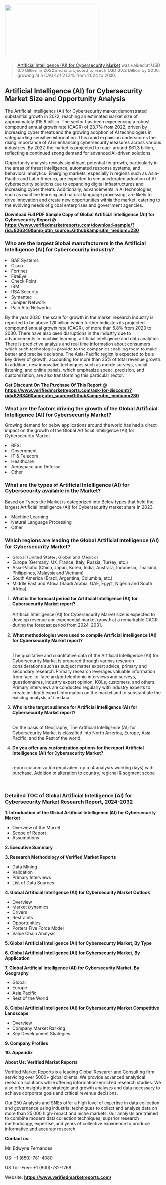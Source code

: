 <img src="https://ffe5etoiles.com/wp-content/uploads/2024/12/MST1-300x171.png" alt="" width="300" height="171" class="alignnone size-medium wp-image-20088" /><blockquote><p><p><a href="https://www.verifiedmarketreports.com/download-sample/?rid=826346&utm_source=Github&utm_medium=230" target="_blank">Artificial Intelligence (AI) for Cybersecurity Market</a> was valued at USD 8.3 Billion in 2022 and is projected to reach USD 38.2 Billion by 2030, growing at a CAGR of 21.3% from 2024 to 2030.</p></blockquote><p><h2>Artificial Intelligence (AI) for Cybersecurity Market Size and Opportunity Analysis</h2> <p>The Artificial Intelligence (AI) for Cybersecurity market demonstrated substantial growth in 2022, reaching an estimated market size of approximately $15.8 billion. The sector has been experiencing a robust compound annual growth rate (CAGR) of 23.7% from 2022, driven by increasing cyber threats and the growing adoption of AI technologies in safeguarding sensitive information. This rapid expansion underscores the rising importance of AI in enhancing cybersecurity measures across various industries. By 2027, the market is projected to reach around $61.3 billion, reflecting a continued strong demand for advanced AI-driven solutions.</p> <p>Opportunity analysis reveals significant potential for growth, particularly in the areas of threat intelligence, automated response systems, and behavioral analytics. Emerging markets, especially in regions such as Asia-Pacific and Latin America, are expected to see accelerated adoption of AI cybersecurity solutions due to expanding digital infrastructures and increasing cyber threats. Additionally, advancements in AI technologies, such as machine learning and natural language processing, are likely to drive innovation and create new opportunities within the market, catering to the evolving needs of global enterprises and government agencies.</p> </p><p class=""><strong>Download Full PDF Sample Copy of Global Artificial Intelligence (AI) for Cybersecurity Report @ <a href="https://www.verifiedmarketreports.com/download-sample/?rid=826346&amp;utm_source=Github&amp;utm_medium=230" target="_blank">https://www.verifiedmarketreports.com/download-sample/?rid=826346&amp;utm_source=Github&amp;utm_medium=230</a></strong></p><h3 id="" class="">Who are the largest Global manufacturers in the Artificial Intelligence (AI) for Cybersecurity industry?</h3><p><li>BAE Systems</li><li> Cisco</li><li> Fortinet</li><li> FireEye</li><li> Check Point</li><li> IBM</li><li> RSA Security</li><li> Symantec</li><li> Juniper Network</li><li> Palo Alto Networks</li></p><div class=""><div class="" dir="" data-message-author-role="" data-message-id="" data-message-model-slug=""><div class=""><div class=""><div class=""><div class="" dir="" data-message-author-role="" data-message-id="" data-message-model-slug=""><div class=""><div class=""><p>By the year 2030, the scale for growth in the market research industry is reported to be above 120 billion which further indicates its projected compound annual growth rate (CAGR), of more than 5.8% from 2023 to 2030. There have also been disruptions in the industry due to advancements in machine learning, artificial intelligence and data analytics There is predictive analysis and real time information about consumers which such technologies provide to the companies enabling them to make better and precise decisions. The Asia-Pacific region is expected to be a key driver of growth, accounting for more than 35% of total revenue growth. In addition, new innovative techniques such as mobile surveys, social listening, and online panels, which emphasize speed, precision, and customization, are also transforming this particular sector.</p><p><strong>Get Discount On The Purchase Of This Report @&nbsp; <a href="https://www.verifiedmarketreports.com/ask-for-discount/?rid=826346&amp;utm_source=Github&amp;utm_medium=230" target="_blank">https://www.verifiedmarketreports.com/ask-for-discount/?rid=826346&amp;utm_source=Github&amp;utm_medium=230</a></strong></p></div></div></div></div></div></div></div></div><h3 id="" class="">What are the factors driving the growth of the Global Artificial Intelligence (AI) for Cybersecurity Market?</h3><p id="" class="">Growing demand for below applications around the world has had a direct impact on the growth of the Global Artificial Intelligence (AI) for Cybersecurity Market</p><p id="" class=""><li>BFSI</li><li> Government</li><li> IT & Telecom</li><li> Healthcare</li><li> Aerospace and Defense</li><li> Other</li></p><h3 id="" class="">What are the types of Artificial Intelligence (AI) for Cybersecurity available in the Market?</h3><p id="" class="">Based on Types the Market is categorized into Below types that held the largest Artificial Intelligence (AI) for Cybersecurity market share In 2023.</p><p id="" class=""><li>Machine Learning</li><li> Natural Language Processing</li><li> Other</li></p><h3 id="" class="">Which regions are leading the Global Artificial Intelligence (AI) for Cybersecurity Market?</h3><ul><li>Global (United States, Global and Mexico)</li><li>Europe (Germany, UK, France, Italy, Russia, Turkey, etc.)</li><li>Asia-Pacific (China, Japan, Korea, India, Australia, Indonesia, Thailand, Philippines, Malaysia and Vietnam)</li><li>South America (Brazil, Argentina, Columbia, etc.)</li><li>Middle East and Africa (Saudi Arabia, UAE, Egypt, Nigeria and South Africa)</li></ul><p><ol><li><strong>What is the forecast period for Artificial Intelligence (AI) for Cybersecurity Market report?<br /></strong><br /><span data-sheets-root="1" data-sheets-value="{&quot;1&quot;:2,&quot;2&quot;:&quot;XXXX size is expected to develop revenue and exponential market growth at a remarkable CAGR during the forecast period from 2024&ndash;2030.&quot;}" data-sheets-userformat="{&quot;2&quot;:12674,&quot;4&quot;:{&quot;1&quot;:2,&quot;2&quot;:16776960},&quot;10&quot;:2,&quot;11&quot;:0,&quot;15&quot;:&quot;Arial&quot;,&quot;16&quot;:12}">Artificial Intelligence (AI) for Cybersecurity Market size is expected to develop revenue and exponential market growth at a remarkable CAGR during the forecast period from 2024&ndash;2031.</span><br /><br /></li><li><strong>What methodologies were used to compile Artificial Intelligence (AI) for Cybersecurity Market report?<br /><br /></strong><p>The qualitative and quantitative data of the&nbsp;Artificial Intelligence (AI) for Cybersecurity Market is prepared through various research considerations such as subject matter expert advice, primary and secondary research. Primary research leverages valuable information from face-to-face and/or telephonic interviews and surveys, questionnaires, industry expert opinion, KOLs, customers, and others. Primary interviews are conducted regularly with industry experts to create in-depth expert information on the market and to substantiate the existing analysis of the data.&nbsp;</p></li><li><strong>Who is the target audience for Artificial Intelligence (AI) for Cybersecurity Market report?<br /><br /></strong><p>On the basis of Geography, The&nbsp;Artificial Intelligence (AI) for Cybersecurity Market is classified into North America, Europe, Asia Pacific, and the Rest of the world.</p></li><li><strong>Do you offer any customization options for the report Artificial Intelligence (AI) for Cybersecurity Market?<br /><br /></strong><p>report customization (equivalent up to 4 analyst&rsquo;s working days) with purchase. Addition or alteration to country, regional &amp; segment scope</p><p>&nbsp;</p></li></ol></p><h3 id="" class="">Detailed TOC of Global Artificial Intelligence (AI) for Cybersecurity Market Research Report, 2024-2032</h3><p id="" class=""><strong>1. Introduction of the Global Artificial Intelligence (AI) for Cybersecurity Market</strong></p><ul><li>Overview of the Market</li><li>Scope of Report</li><li>Assumptions</li></ul><p id="" class=""><strong>2. Executive Summary</strong></p><p id="" class=""><strong>3. Research Methodology of&nbsp;Verified Market Reports</strong></p><ul><li>Data Mining</li><li>Validation</li><li>Primary Interviews</li><li>List of Data Sources</li></ul><p id="" class=""><strong>4. Global Artificial Intelligence (AI) for Cybersecurity Market Outlook</strong></p><ul><li>Overview</li><li>Market Dynamics</li><li>Drivers</li><li>Restraints</li><li>Opportunities</li><li>Porters Five Force Model</li><li>Value Chain Analysis</li></ul><p id="" class=""><strong>5. Global Artificial Intelligence (AI) for Cybersecurity Market, By&nbsp;Type</strong></p><p id="" class=""><strong>6. Global Artificial Intelligence (AI) for Cybersecurity Market, By Application</strong></p><p id="" class=""><strong>7. Global Artificial Intelligence (AI) for Cybersecurity Market, By Geography</strong></p><ul><li>Global</li><li>Europe</li><li>Asia Pacific</li><li>Rest of the World</li></ul><p id="" class=""><strong>8. Global Artificial Intelligence (AI) for Cybersecurity Market Competitive Landscape</strong></p><ul><li>Overview</li><li>Company Market Ranking</li><li>Key Development Strategies</li></ul><p id="" class=""><strong>9. Company Profiles</strong></p><p id="" class=""><strong>10. Appendix</strong></p><p id="" class=""><strong>About Us: Verified Market Reports</strong></p><p id="" class="">Verified Market Reports is a leading Global Research and Consulting firm servicing over 5000+ global clients. We provide advanced analytical research solutions while offering information-enriched research studies. We also offer insights into strategic and growth analyses and data necessary to achieve corporate goals and critical revenue decisions.</p><p id="" class="">Our 250 Analysts and SMEs offer a high level of expertise in data collection and governance using industrial techniques to collect and analyze data on more than 25,000 high-impact and niche markets. Our analysts are trained to combine modern data collection techniques, superior research methodology, expertise, and years of collective experience to produce informative and accurate research.</p><p id="" class=""><strong>Contact us:</strong></p><p id="" class="">Mr. Edwyne Fernandes</p><p id="" class="">US: +1 (650)-781-4080</p><p id="" class="">US Toll-Free: +1 (800)-782-1768</p><p id="" class="">Website: <a target="" data-test-app-aware-link=""><strong>https://www.verifiedmarketreports.com/</strong></a></p>
